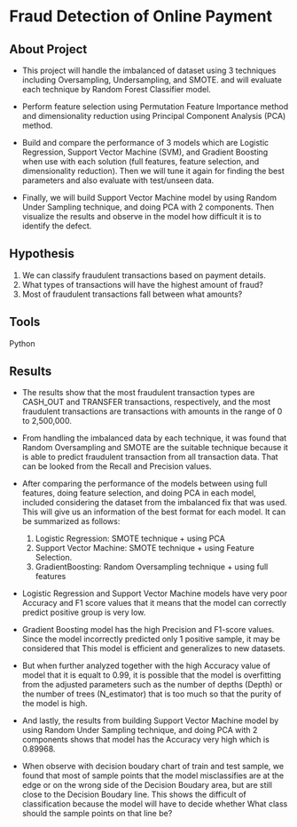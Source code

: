 # Fraud Detection of Online Payment


## About Project
* This project will handle the imbalanced of dataset using 3 techniques including Oversampling, Undersampling, and SMOTE. and will evaluate each technique by Random Forest Classifier model.

* Perform feature selection using Permutation Feature Importance method and dimensionality reduction using Principal Component Analysis (PCA) method.

* Build and compare the performance of 3 models which are Logistic Regression, Support Vector Machine (SVM), and Gradient Boosting when use with each solution (full features, feature selection, and dimensionality reduction). Then we will tune it again for finding the best parameters and also evaluate with test/unseen data.

* Finally, we will build Support Vector Machine model by using Random Under Sampling technique, and doing PCA with 2 components. Then visualize the results and observe in the model how difficult it is to identify the defect.


## Hypothesis 
1. We can classify fraudulent transactions based on payment details.
2. What types of transactions will have the highest amount of fraud?
3. Most of fraudulent transactions fall between what amounts?


## Tools 
Python


## Results
* The results show that the most fraudulent transaction types are CASH_OUT and TRANSFER transactions, respectively, and the most fraudulent transactions are transactions with amounts in the range of 0 to 2,500,000.

* From handling the imbalanced data by each technique, it was found that Random Oversampling and SMOTE are the suitable technique because it is able to predict fraudulent transaction from all transaction data. That can be looked from the Recall and Precision values.

* After comparing the performance of the models between using full features, doing feature selection, and doing PCA in each model, included considering the dataset from the imbalanced fix that was used. This will give us an information of ​​the best format for each model. It can be summarized as follows:

    1. Logistic Regression: SMOTE technique + using PCA
    2. Support Vector Machine: SMOTE technique + using Feature Selection.
    3. GradientBoosting: Random Oversampling technique + using full features

* Logistic Regression and Support Vector Machine models have very poor Accuracy and F1 score values that it means that the model can correctly predict positive group is very low.

* Gradient Boosting model has the high Precision and F1-score values. Since the model incorrectly predicted only 1 positive sample, it may be considered that This model is efficient and generalizes to new datasets. 

* But when further analyzed together with the high Accuracy value of model that it is equalt to 0.99, it is possible that the model is overfitting from the adjusted parameters such as the number of depths (Depth) or the number of trees (N_estimator) that is too much so that the purity of the model is high.

* And lastly, the results from building Support Vector Machine model by using Random Under Sampling technique, and doing PCA with 2 components shows that model has the Accuracy very high which is 0.89968. 

* When observe with decision boudary chart of train and test sample, we found that most of sample points that the model misclassifies are at the edge or on the wrong side of the Decision Boudary area, but are still close to the Decision Boudary line. This shows the difficult of classification because the model will have to decide whether What class should the sample points on that line be? 